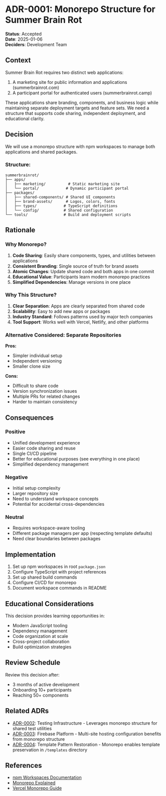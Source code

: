 # ADR-0001: Monorepo Structure for Summer Brain Rot

**Status**: Accepted  
**Date**: 2025-01-06  
**Deciders**: Development Team

## Context

Summer Brain Rot requires two distinct web applications:
1. A marketing site for public information and applications (summerbrainrot.com)
2. A participant portal for authenticated users (summerbrainrot.camp)

These applications share branding, components, and business logic while maintaining separate deployment targets and feature sets. We need a structure that supports code sharing, independent deployment, and educational clarity.

## Decision

We will use a monorepo structure with npm workspaces to manage both applications and shared packages.

### Structure:
```
summerbrainrot/
├── apps/
│   ├── marketing/          # Static marketing site
│   └── portal/            # Dynamic participant portal
├── packages/
│   ├── shared-components/ # Shared UI components
│   ├── brand-assets/      # Logos, colors, fonts
│   ├── types/            # TypeScript definitions
│   └── config/           # Shared configuration
└── tools/                # Build and deployment scripts
```

## Rationale

### Why Monorepo?

1. **Code Sharing**: Easily share components, types, and utilities between applications
2. **Consistent Branding**: Single source of truth for brand assets
3. **Atomic Changes**: Update shared code and both apps in one commit
4. **Educational Value**: Participants learn modern monorepo practices
5. **Simplified Dependencies**: Manage versions in one place

### Why This Structure?

1. **Clear Separation**: Apps are clearly separated from shared code
2. **Scalability**: Easy to add new apps or packages
3. **Industry Standard**: Follows patterns used by major tech companies
4. **Tool Support**: Works well with Vercel, Netlify, and other platforms

### Alternative Considered: Separate Repositories

**Pros:**
- Simpler individual setup
- Independent versioning
- Smaller clone size

**Cons:**
- Difficult to share code
- Version synchronization issues
- Multiple PRs for related changes
- Harder to maintain consistency

## Consequences

### Positive
- Unified development experience
- Easier code sharing and reuse
- Single CI/CD pipeline
- Better for educational purposes (see everything in one place)
- Simplified dependency management

### Negative
- Initial setup complexity
- Larger repository size
- Need to understand workspace concepts
- Potential for accidental cross-dependencies

### Neutral
- Requires workspace-aware tooling
- Different package managers per app (respecting template defaults)
- Need clear boundaries between packages

## Implementation

1. Set up npm workspaces in root `package.json`
2. Configure TypeScript with project references
3. Set up shared build commands
4. Configure CI/CD for monorepo
5. Document workspace commands in README

## Educational Considerations

This decision provides learning opportunities in:
- Modern JavaScript tooling
- Dependency management
- Code organization at scale
- Cross-project collaboration
- Build optimization strategies

## Review Schedule

Review this decision after:
- 3 months of active development
- Onboarding 10+ participants
- Reaching 50+ components

## Related ADRs

- [ADR-0002](0002-testing-infrastructure.md): Testing Infrastructure - Leverages monorepo structure for shared test utilities
- [ADR-0003](0003-firebase-platform.md): Firebase Platform - Multi-site hosting configuration benefits from monorepo structure
- [ADR-0004](0004-template-pattern-restoration.md): Template Pattern Restoration - Monorepo enables template preservation in `/templates` directory

## References

- [npm Workspaces Documentation](https://docs.npmjs.com/cli/v7/using-npm/workspaces)
- [Monorepo Explained](https://monorepo.tools/)
- [Vercel Monorepo Guide](https://vercel.com/docs/concepts/monorepos)